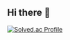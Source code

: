 ## Hi there 👋

[![Solved.ac Profile](http://mazassumnida.wtf/api/v2/generate_badge?boj=azfcwqe123_b)](https://solved.ac/azfcwqe123_b/)
<!--
**azfcwqe123/azfcwqe123** is a ✨ _special_ ✨ repository because its `README.md` (this file) appears on your GitHub profile.

Here are some ideas to get you started:

- 🔭 I’m currently working on ...
- 🌱 I’m currently learning ...
- 👯 I’m looking to collaborate on ...
- 🤔 I’m looking for help with ...
- 💬 Ask me about ...
- 📫 How to reach me: ...
- 😄 Pronouns: ...
- ⚡ Fun fact: ...
-->
